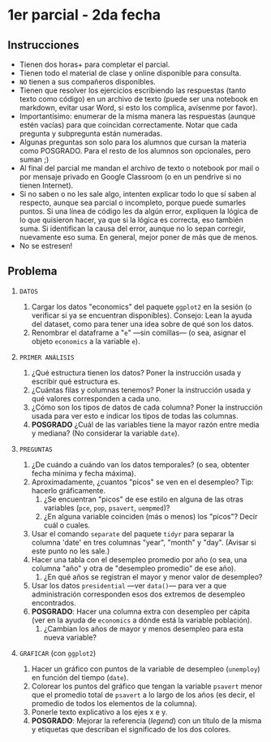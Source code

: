 

# 1er parcial - 2da fecha


## Instrucciones

-   Tienen dos horas+ para completar el parcial.
-   Tienen todo el material de clase y online disponible para consulta.
-   `NO` tienen a sus compañeros disponibles.
-   Tienen que resolver los ejercicios escribiendo las respuestas (tanto texto como código) en un archivo de texto (puede ser una notebook en markdown, evitar usar Word, si esto los complica, avísenme por favor).
-   Importantísimo: enumerar de la misma manera las respuestas (aunque estén vacías) para que coincidan correctamente. Notar que cada pregunta y subpregunta están numeradas.
-   Algunas preguntas son solo para los alumnos que cursan la materia como POSGRADO. Para el resto de los alumnos son opcionales, pero suman ;)
-   Al final del parcial me mandan el archivo de texto o notebook por mail o por mensaje privado en Google Classroom (o en un pendrive si no tienen Internet).
-   Si no saben o no les sale algo, intenten explicar todo lo que sí saben al respecto, aunque sea parcial o incompleto, porque puede sumarles puntos. Si una línea de código les da algún error, expliquen la lógica de lo que quisieron hacer, ya que si la lógica es correcta, eso también suma. Si identifican la causa del error, aunque no lo sepan corregir, nuevamente eso suma. En general, mejor poner de más que de menos.
-   No se estresen!


## Problema

1.  `DATOS`
    1.  Cargar los datos "economics" del paquete `ggplot2` en la sesión (o verificar si ya se encuentran disponibles).
        Consejo: Lean la ayuda del dataset, como para tener una idea sobre de qué son los datos.
    2.  Renombrar el dataframe a "`e`" &#x2014;sin comillas&#x2014; (o sea, asignar el objeto `economics` a la variable `e`).

2.  `PRIMER ANÁLISIS`
    1.  ¿Qué estructura tienen los datos? Poner la instrucción usada y escribir qué estructura es.
    2.  ¿Cuántas filas y columnas tenemos? Poner la instrucción usada y qué valores corresponden a cada uno.
    3.  ¿Cómo son los tipos de datos de cada columna? Poner la instrucción usada para ver esto e indicar los tipos de todas las columnas.
    4.  **POSGRADO** ¿Cuál de las variables tiene la mayor razón entre media y mediana? (No considerar la variable `date`).

3.  `PREGUNTAS`
    1.  ¿De cuándo a cuándo van los datos temporales? (o sea, obtenter fecha mínima y fecha máxima).
    2.  Aproximadamente, ¿cuantos "picos" se ven en el desempleo? Tip: hacerlo gráficamente.
        1.  ¿Se encuentran "picos" de ese estilo en alguna de las otras variables (`pce`, `pop`, `psavert`, `uempmed`)?
        2.  ¿En alguna variable coinciden (más o menos) los "picos"? Decir cuál o cuales.
    3.  Usar el comando `separate` del paquete `tidyr` para separar la columna 'date' en tres columnas "year", "month" y "day". (Avisar si este punto no les sale.)
    4.  Hacer una tabla con el desempleo promedio por año (o sea, una columna "año" y otra de "desempleo promedio" de ese año).
        1.  ¿En qué años se registran el mayor y menor valor de desempleo?
    5.  Usar los datos `presidential` &#x2014;ver `data()`&#x2014; para ver a que administración corresponden esos dos extremos de desempleo encontrados.
    6.  **POSGRADO**: Hacer una columna extra con desempleo per cápita (ver en la ayuda de `economics` a dónde está la variable población).
        1.  ¿Cambian los años de mayor y menos desempleo para esta nueva variable?

4.  `GRAFICAR` (con `ggplot2`)
    1.  Hacer un gráfico con puntos de la variable de desempleo (`unemploy`) en función del tiempo (`date`).
    2.  Colorear los puntos del gráfico que tengan la variable `psavert` menor que el promedio total de `psavert` a lo largo de los años (es decir, el promedio de todos los elementos de la
        columna).
    3.  Ponerle texto explicativo a los ejes x e y.
    4.  **POSGRADO**: Mejorar la referencia (*legend*) con un título de la misma y etiquetas que describan el significado de los dos colores.

